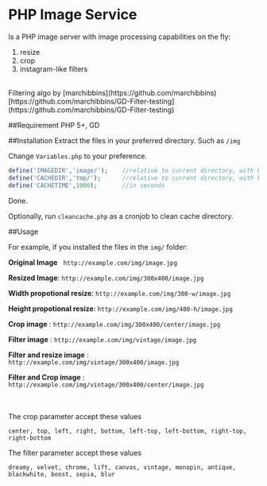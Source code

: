 PHP Image Service
=================

Is a PHP image server with image processing capabilities on the fly: 

1. resize
2. crop
3. instagram-like filters

<br />
Filtering algo by [marchibbins](https://github.com/marchibbins)<br />
[https://github.com/marchibbins/GD-Filter-testing](https://github.com/marchibbins/GD-Filter-testing)


##Requirement
PHP 5+, GD


##Installation
Extract the files in your preferred directory. Such as `/img`

Change `Variables.php` to your preference.

```php
define('IMAGEDIR','image/');    //relative to current directory, with backslash
define('CACHEDIR','tmp/');      //relative to current directory, with backslash
define('CACHETIME',1000);       //in seconds
```

Done.


Optionally, run `cleancache.php` as a cronjob to clean cache directory.
<br />


##Usage

For example, if you installed the files in the `img/` folder:

**Original Image** &nbsp; `http://example.com/img/image.jpg`

**Resized Image**: `http://example.com/img/300x400/image.jpg`  

**Width propotional resize**: `http://example.com/img/300-w/image.jpg`  

**Height propotional resize**: `http://example.com/img/400-h/image.jpg`

**Crop image** : `http://example.com/img/300x400/center/image.jpg`

**Filter image** : `http://example.com/img/vintage/image.jpg`

**Filter and resize image** : `http://example.com/img/vintage/300x400/image.jpg`

**Filter and Crop image** : `http://example.com/img/vintage/300x400/center/image.jpg`

<br /><br />
The crop parameter accept these values

`center, top, left, right, bottom, left-top, left-bottom, right-top, right-bottom`


The filter parameter accept these values

`dreamy, velvet, chrome, lift, canvas, vintage, monopin, antique, blackwhite, boost, sepia, blur`

